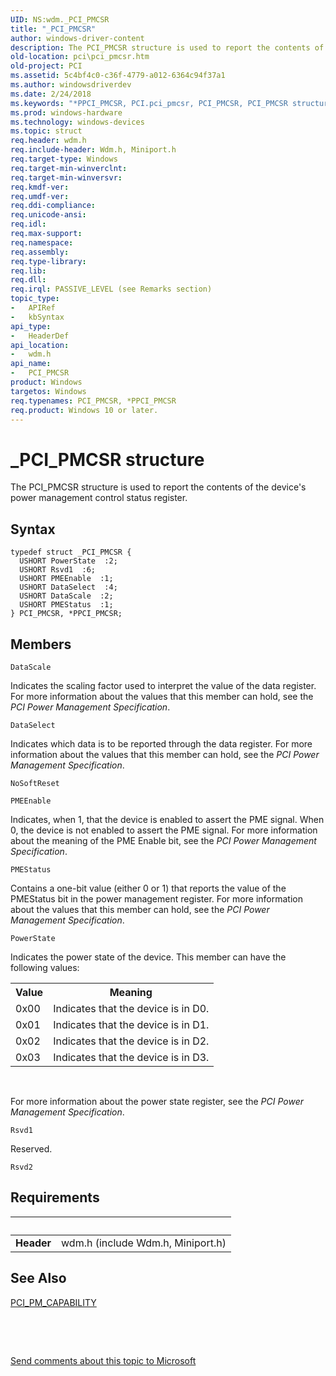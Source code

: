 ```yaml
---
UID: NS:wdm._PCI_PMCSR
title: "_PCI_PMCSR"
author: windows-driver-content
description: The PCI_PMCSR structure is used to report the contents of the device's power management control status register.
old-location: pci\pci_pmcsr.htm
old-project: PCI
ms.assetid: 5c4bf4c0-c36f-4779-a012-6364c94f37a1
ms.author: windowsdriverdev
ms.date: 2/24/2018
ms.keywords: "*PPCI_PMCSR, PCI.pci_pmcsr, PCI_PMCSR, PCI_PMCSR structure [Buses], PPCI_PMCSR, PPCI_PMCSR structure pointer [Buses], _PCI_PMCSR, pci_struct_03c3c722-9aa9-4fff-a50e-4499122d7490.xml, wdm/PCI_PMCSR, wdm/PPCI_PMCSR"
ms.prod: windows-hardware
ms.technology: windows-devices
ms.topic: struct
req.header: wdm.h
req.include-header: Wdm.h, Miniport.h
req.target-type: Windows
req.target-min-winverclnt: 
req.target-min-winversvr: 
req.kmdf-ver: 
req.umdf-ver: 
req.ddi-compliance: 
req.unicode-ansi: 
req.idl: 
req.max-support: 
req.namespace: 
req.assembly: 
req.type-library: 
req.lib: 
req.dll: 
req.irql: PASSIVE_LEVEL (see Remarks section)
topic_type:
-	APIRef
-	kbSyntax
api_type:
-	HeaderDef
api_location:
-	wdm.h
api_name:
-	PCI_PMCSR
product: Windows
targetos: Windows
req.typenames: PCI_PMCSR, *PPCI_PMCSR
req.product: Windows 10 or later.
---
```


# _PCI_PMCSR structure
The PCI_PMCSR structure is used to report the contents of the device's power management control status register.

## Syntax
````
typedef struct _PCI_PMCSR {
  USHORT PowerState  :2;
  USHORT Rsvd1  :6;
  USHORT PMEEnable  :1;
  USHORT DataSelect  :4;
  USHORT DataScale  :2;
  USHORT PMEStatus  :1;
} PCI_PMCSR, *PPCI_PMCSR;
````

## Members


`DataScale`

Indicates the scaling factor used to interpret the value of the data register. For more information about the values that this member can hold, see the <i>PCI Power Management Specification</i>.

`DataSelect`

Indicates which data is to be reported through the data register. For more information about the values that this member can hold, see the <i>PCI Power Management Specification</i>.

`NoSoftReset`



`PMEEnable`

Indicates, when 1, that the device is enabled to assert the PME signal. When 0, the device is not enabled to assert the PME signal. For more information about the meaning of the PME Enable bit, see the <i>PCI Power Management Specification</i>.

`PMEStatus`

Contains a one-bit value (either 0 or 1) that reports the value of the PMEStatus bit in the power management register. For more information about the values that this member can hold, see the <i>PCI Power Management Specification</i>.

`PowerState`

Indicates the power state of the device. This member can have the following values:

<table>
<tr>
<th>Value</th>
<th>Meaning</th>
</tr>
<tr>
<td>
0x00

</td>
<td>
Indicates that the device is in D0.

</td>
</tr>
<tr>
<td>
0x01

</td>
<td>
Indicates that the device is in D1.

</td>
</tr>
<tr>
<td>
0x02

</td>
<td>
Indicates that the device is in D2.

</td>
</tr>
<tr>
<td>
0x03

</td>
<td>
Indicates that the device is in D3.

</td>
</tr>
</table>
 

For more information about the power state register, see the <i>PCI Power Management Specification</i>.

`Rsvd1`

Reserved.

`Rsvd2`




## Requirements
| &nbsp; | &nbsp; |
| ---- |:---- |
| **Header** | wdm.h (include Wdm.h, Miniport.h) |

## See Also

<a href="https://msdn.microsoft.com/library/windows/hardware/ff537588">PCI_PM_CAPABILITY</a>



 

 

<a href="mailto:wsddocfb@microsoft.com?subject=Documentation%20feedback [PCI\buses]:%20PCI_PMCSR structure%20 RELEASE:%20(2/24/2018)&amp;body=%0A%0APRIVACY STATEMENT%0A%0AWe use your feedback to improve the documentation. We don't use your email address for any other purpose, and we'll remove your email address from our system after the issue that you're reporting is fixed. While we're working to fix this issue, we might send you an email message to ask for more info. Later, we might also send you an email message to let you know that we've addressed your feedback.%0A%0AFor more info about Microsoft's privacy policy, see http://privacy.microsoft.com/en-us/default.aspx." title="Send comments about this topic to Microsoft">Send comments about this topic to Microsoft</a>